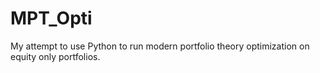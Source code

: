 # MPT_Opti
My attempt to use Python to run modern portfolio theory  optimization on equity only portfolios.
